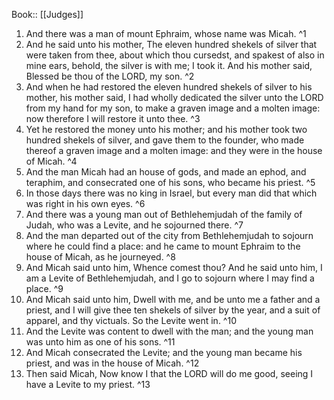  Book:: [[Judges]]
 1. And there was a man of mount Ephraim, whose name was Micah. ^1
 2. And he said unto his mother, The eleven hundred shekels of silver that were taken from thee, about which thou cursedst, and spakest of also in mine ears, behold, the silver is with me; I took it. And his mother said, Blessed be thou of the LORD, my son. ^2
 3. And when he had restored the eleven hundred shekels of silver to his mother, his mother said, I had wholly dedicated the silver unto the LORD from my hand for my son, to make a graven image and a molten image: now therefore I will restore it unto thee. ^3
 4. Yet he restored the money unto his mother; and his mother took two hundred shekels of silver, and gave them to the founder, who made thereof a graven image and a molten image: and they were in the house of Micah. ^4
 5. And the man Micah had an house of gods, and made an ephod, and teraphim, and consecrated one of his sons, who became his priest. ^5
 6. In those days there was no king in Israel, but every man did that which was right in his own eyes. ^6
 7. And there was a young man out of Bethlehemjudah of the family of Judah, who was a Levite, and he sojourned there. ^7
 8. And the man departed out of the city from Bethlehemjudah to sojourn where he could find a place: and he came to mount Ephraim to the house of Micah, as he journeyed. ^8
 9. And Micah said unto him, Whence comest thou? And he said unto him, I am a Levite of Bethlehemjudah, and I go to sojourn where I may find a place. ^9
 10. And Micah said unto him, Dwell with me, and be unto me a father and a priest, and I will give thee ten shekels of silver by the year, and a suit of apparel, and thy victuals. So the Levite went in. ^10
 11. And the Levite was content to dwell with the man; and the young man was unto him as one of his sons. ^11
 12. And Micah consecrated the Levite; and the young man became his priest, and was in the house of Micah. ^12
 13. Then said Micah, Now know I that the LORD will do me good, seeing I have a Levite to my priest. ^13
